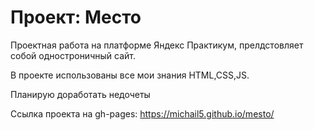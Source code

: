 # Проект: Место 

Проектная работа на платформе Яндекс Практикум, прелдстовляет собой одностроничный сайт. 

В проекте использованы все мои знания HTML,CSS,JS.

Планирую доработать недочеты 

Ссылка проекта на gh-pages: https://michail5.github.io/mesto/